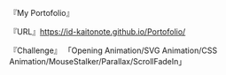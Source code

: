 『My Portofolio』

『URL』https://id-kaitonote.github.io/Portofolio/

『Challenge』 「Opening Animation/SVG Animation/CSS Animation/MouseStalker/Parallax/ScrollFadeIn」
